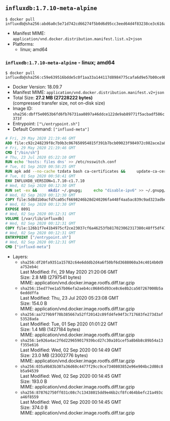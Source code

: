 ## `influxdb:1.7.10-meta-alpine`

```console
$ docker pull influxdb@sha256:abd6a0c5e71d742cd66274f5b0d6d95cc3eed64d4f83238ce3c616a795d36240
```

-	Manifest MIME: `application/vnd.docker.distribution.manifest.list.v2+json`
-	Platforms:
	-	linux; amd64

### `influxdb:1.7.10-meta-alpine` - linux; amd64

```console
$ docker pull influxdb@sha256:c59e639516bdde5c0f1aa33a144117d8984775cafa6d9e57b00ce9b2ba47a2fb
```

-	Docker Version: 18.09.7
-	Manifest MIME: `application/vnd.docker.distribution.manifest.v2+json`
-	Total Size: **27.2 MB (27228222 bytes)**  
	(compressed transfer size, not on-disk size)
-	Image ID: `sha256:dbff5e0053b6fd6fb76731aa0897a46ddce122de9ab89771f5acbadf586c373f`
-	Entrypoint: `["\/entrypoint.sh"]`
-	Default Command: `["influxd-meta"]`

```dockerfile
# Fri, 29 May 2020 21:19:46 GMT
ADD file:c92c248239f8c7b9b3c067650954815f391b7bcb09023f984972c082ace2a8d0 in / 
# Fri, 29 May 2020 21:19:46 GMT
CMD ["/bin/sh"]
# Thu, 23 Jul 2020 05:22:10 GMT
RUN echo 'hosts: files dns' >> /etc/nsswitch.conf
# Tue, 01 Sep 2020 00:58:25 GMT
RUN apk add --no-cache tzdata bash ca-certificates &&     update-ca-certificates
# Tue, 01 Sep 2020 00:58:41 GMT
ENV INFLUXDB_VERSION=1.7.10-c1.7.10
# Wed, 02 Sep 2020 00:12:30 GMT
RUN set -ex &&     mkdir ~/.gnupg;     echo "disable-ipv6" >> ~/.gnupg/dirmngr.conf;     apk add --no-cache --virtual .build-deps wget gnupg tar &&     for key in         05CE15085FC09D18E99EFB22684A14CF2582E0C5 ;     do         gpg --keyserver ha.pool.sks-keyservers.net --recv-keys "$key" ||         gpg --keyserver pgp.mit.edu --recv-keys "$key" ||         gpg --keyserver keyserver.pgp.com --recv-keys "$key" ;     done &&     wget --no-verbose https://dl.influxdata.com/enterprise/releases/influxdb-meta-${INFLUXDB_VERSION}-static_linux_amd64.tar.gz.asc &&     wget --no-verbose https://dl.influxdata.com/enterprise/releases/influxdb-meta-${INFLUXDB_VERSION}-static_linux_amd64.tar.gz &&     gpg --batch --verify influxdb-meta-${INFLUXDB_VERSION}-static_linux_amd64.tar.gz.asc influxdb-meta-${INFLUXDB_VERSION}-static_linux_amd64.tar.gz &&     mkdir -p /usr/src &&     tar -C /usr/src -xzf influxdb-meta-${INFLUXDB_VERSION}-static_linux_amd64.tar.gz &&     rm -f /usr/src/influxdb-*/influxdb-meta.conf &&     chmod +x /usr/src/influxdb-*/* &&     cp -a /usr/src/influxdb-*/* /usr/bin/ &&     rm -rf *.tar.gz* /usr/src /root/.gnupg &&     apk del .build-deps
# Wed, 02 Sep 2020 00:12:30 GMT
COPY file:5d8d1b0acfd7ca05cf6698246b28d240206fa448f4aa5ac839c9ad323adbeac2 in /etc/influxdb/influxdb-meta.conf 
# Wed, 02 Sep 2020 00:12:30 GMT
EXPOSE 8091
# Wed, 02 Sep 2020 00:12:31 GMT
VOLUME [/var/lib/influxdb]
# Wed, 02 Sep 2020 00:12:31 GMT
COPY file:126b1f7e41b4975cf2ce23037cf6a46253fb817023062317380c48ff5df47228 in /entrypoint.sh 
# Wed, 02 Sep 2020 00:12:31 GMT
ENTRYPOINT ["/entrypoint.sh"]
# Wed, 02 Sep 2020 00:12:31 GMT
CMD ["influxd-meta"]
```

-	Layers:
	-	`sha256:df20fa9351a15782c64e6dddb2d4a6f50bf6d3688060a34c4014b0d9a752eb4c`  
		Last Modified: Fri, 29 May 2020 21:20:06 GMT  
		Size: 2.8 MB (2797541 bytes)  
		MIME: application/vnd.docker.image.rootfs.diff.tar.gzip
	-	`sha256:15ed77ee1a57b06efa2aeb4cc06845d93ce8c6e8b2ca507267000b5a6edddffa`  
		Last Modified: Thu, 23 Jul 2020 05:23:08 GMT  
		Size: 154.0 B  
		MIME: application/vnd.docker.image.rootfs.diff.tar.gzip
	-	`sha256:aa7279b9f70b385667a52ff20142c09fd4fe94f3c717683fe273d3af53528ada`  
		Last Modified: Tue, 01 Sep 2020 01:01:22 GMT  
		Size: 1.4 MB (1427184 bytes)  
		MIME: application/vnd.docker.image.rootfs.diff.tar.gzip
	-	`sha256:1e926a4ac2f6d229659017939bcd27c30a101cef5a8b6b8c89b54a13f355e616`  
		Last Modified: Wed, 02 Sep 2020 00:14:49 GMT  
		Size: 23.0 MB (23002776 bytes)  
		MIME: application/vnd.docker.image.rootfs.diff.tar.gzip
	-	`sha256:035a9b83b307a36d60c4477f29cc9ce7340803852e96e904bc2d08c8b5a94539`  
		Last Modified: Wed, 02 Sep 2020 00:14:45 GMT  
		Size: 193.0 B  
		MIME: application/vnd.docker.image.rootfs.diff.tar.gzip
	-	`sha256:878762750ff031c08c7c13438015dd9e46b2cf8fc464bbefc21a493ca46f8559`  
		Last Modified: Wed, 02 Sep 2020 00:14:45 GMT  
		Size: 374.0 B  
		MIME: application/vnd.docker.image.rootfs.diff.tar.gzip
